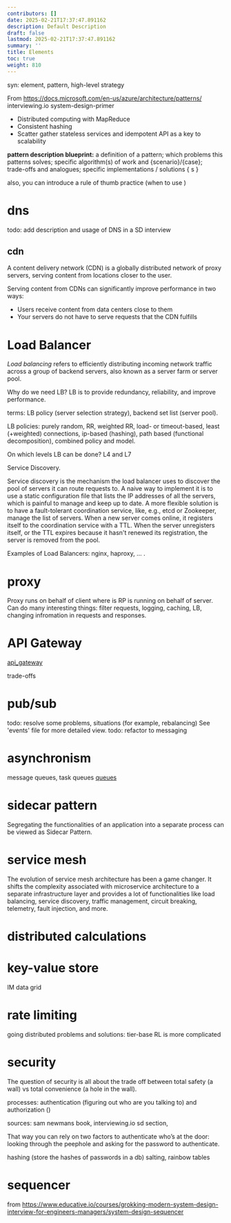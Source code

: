 ```yaml
---
contributors: []
date: 2025-02-21T17:37:47.891162
description: Default Description
draft: false
lastmod: 2025-02-21T17:37:47.891162
summary: ''
title: Elements
toc: true
weight: 810
---
```


syn: element, pattern, high-level strategy

From
https://docs.microsoft.com/en-us/azure/architecture/patterns/
interviewing.io
system-design-primer

* Distributed computing with MapReduce
* Consistent hashing
* Scatter gather
  stateless services and idempotent API as a key to scalability

**pattern description blueprint:**
a definition of a pattern;
which problems this patterns solves;
specific algorithm(s) of work and {scenario}/{case};  
trade-offs and analogues;
specific implementations / solutions { s }

also, you can introduce a rule of thumb practice (when to use )

# dns

todo: add description and usage of DNS in a SD interview

## cdn

A content delivery network (CDN) is a globally distributed network of proxy servers, serving content from locations closer to the user.

Serving content from CDNs can significantly improve performance in two ways:

* Users receive content from data centers close to them
* Your servers do not have to serve requests that the CDN fulfills

# Load Balancer

*Load balancing* refers to efficiently distributing incoming network traffic across a group of backend servers, also known as a server farm or server pool.

Why do we need LB?
LB is to provide redundancy, reliability, and improve performance.

terms: LB policy (server selection strategy), backend set list (server pool).

LB policies: purely random, RR, weighted RR, load- or timeout-based, least (+weighted) connections, ip-based (hashing), path based (functional decomposition), combined policy and model.

On which levels LB can be done? L4 and L7

Service Discovery.

Service discovery is the mechanism the load balancer uses to discover the pool of servers it can route requests to. A naive way to implement it is to use a static configuration file that lists the IP addresses of all the servers, which is painful to manage and keep up to date. A more flexible solution is to have a fault-tolerant coordination service, like, e.g., etcd or Zookeeper, manage the list of servers. When a new server comes online, it registers itself to the coordination service with a TTL. When the server unregisters itself, or the TTL expires because it hasn't renewed its registration, the server is removed from the pool.

Examples of Load Balancers: nginx, haproxy, ... .

# proxy

Proxy runs on behalf of client where is RP is running on behalf of server. Can do many interesting things: filter requests, logging, caching, LB, changing infromation in requests and responses.

# API Gateway

[api_gateway](api_gateway.md)

trade-offs

# pub/sub

todo: resolve some problems, situations (for example, rebalancing)
See 'events' file for more detailed view.
todo: refactor to messaging

# asynchronism

message queues, task queues
[queues](../topics/queues.md)

# sidecar pattern

Segregating the functionalities of an application into a separate process can be viewed as Sidecar Pattern.

# service mesh

The evolution of service mesh architecture has been a game changer. It shifts the complexity associated with microservice architecture to a separate infrastructure layer and provides a lot of functionalities like load balancing, service discovery, traffic management, circuit breaking, telemetry, fault injection, and more.

# distributed calculations

# key-value store

IM data grid

# rate limiting

going distributed problems and solutions:
tier-base RL is more complicated

# security

The question of security is all about the trade off between total safety (a wall) vs total convenience (a hole in the wall).

processes: authentication (figuring out who are you talking to) and authorization ()

sources: sam newmans book, interviewing.io sd section,

That way you can rely on two factors to authenticate who’s at the door: looking through the peephole and asking for the password to authenticate.

hashing (store the hashes of passwords in a db)
salting, rainbow tables

# sequencer

from https://www.educative.io/courses/grokking-modern-system-design-interview-for-engineers-managers/system-design-sequencer
